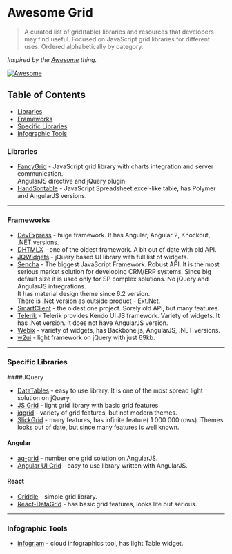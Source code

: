 # Awesome Grid
> A curated list of grid(table) libraries and resources that developers may find useful. Focused on JavaScript grid libraries for different uses. Ordered alphabetically by category.

*Inspired by the <a href="https://github.com/sindresorhus/awesome">Awesome</a> thing.*

[![Awesome](https://cdn.rawgit.com/sindresorhus/awesome/d7305f38d29fed78fa85652e3a63e154dd8e8829/media/badge.svg)](https://github.com/sindresorhus/awesome)

## Table of Contents
*  [Libraries](#libraries)
*  [Frameworks](#frameworks)
*  [Specific Libraries](#specific-libraries)
*  [Infographic Tools](#infographic-tools)

### Libraries
* [FancyGrid](http://www.fancygrid.com/) - JavaScript grid library with charts integration and server communication.  
AngularJS directive and jQuery plugin.
* [HandSontable](http://handsontable.com/) - JavaScript Spreadsheet excel-like table, has Polymer and AngularJS versions.

---

### Frameworks
* [DevExpress](http://js.devexpress.com/) - huge framework. It has Angular, Angular 2, Knockout, .NET versions.
* [DHTMLX](http://dhtmlx.com/) - one of the oldest framework. A bit out of date with old API.
* [JQWidgets](http://www.jqwidgets.com/) - jQuery based UI library with full list of widgets.
* [Sencha](http://sencha.com/) - The biggest JavaScript Framework. Robust API. It is the most serious market solution for developing  CRM/ERP systems. Since big default size it is used only for SP complex solutions. No jQuery and AngularJS intregrations.  
It has material design theme since 6.2 version.  
There is .Net version as outside product - [Ext.Net](http://ext.net/).
* [SmartClient](http://www.smartclient.com/) - the oldest one project. Sorely old API, but many features.
* [Telerik](http://www.telerik.com/) - Telerik provides Kendo UI JS framework. Variety of widgets. It has .Net version. It does not have AngularJS version.
* [Webix](http://webix.com/) - variety of widgets, has Backbone.js, AngularJS, .NET versions.
* [w2ui](http://w2ui.com/) - light framework on jQuery with just 69kb.
  
---

### Specific Libraries
####JQuery
* [DataTables](http://datatables.net/) - easy to use library. It is one of the most spread light solution on jQuery.
* [JS Grid](http://js-grid.com/) - light grid library with basic grid features.
* [jqgrid](http://trirand.com/) - variety of grid features, but not modern themes.
* [SlickGrid](https://github.com/mleibman/SlickGrid) - many features, has infinite feature( 1 000 000 rows). Themes looks out of date,
but since many features is well known.

#### Angular
* [ag-grid](http://ag-grid.com/) - number one grid solution on AngularJS.
* [Angular UI Grid](http://ui-grid.info/) - easy to use library written with AngularJS.

#### React
* [Griddle](http://griddlegriddle.github.io/Griddle/) - simple grid library.
* [React-DataGrid](http://zippyui.com/react-datagrid/) - has basic grid features, looks lite but serious.

---

### Infographic Tools
* [infogr.am](http://infogr.am) - cloud infographics tool, has light Table widget.
